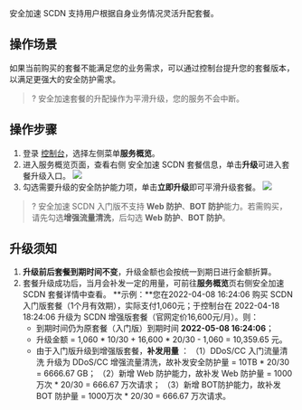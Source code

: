 安全加速 SCDN 支持用户根据自身业务情况灵活升配套餐。

## 操作场景

如果当前购买的套餐不能满足您的业务需求，可以通过控制台提升您的套餐版本，以满足更强大的安全防护需求。

>? 安全加速套餐的升配操作为平滑升级，您的服务不会中断。

## 操作步骤

1. 登录 [控制台](https://console.cloud.tencent.com/cdn)，选择左侧菜单**服务概览**。
2. 进入服务概览页面，查看右侧 安全加速 SCDN 套餐信息，单击**升级**可进入套餐升级入口。
![](https://qcloudimg.tencent-cloud.cn/raw/8808d7cfe27ad435f83e3613dd50eaeb.jpg)
3. 勾选需要升级的安全防护能力项，单击**立即升级**即可平滑升级套餐。
![](https://qcloudimg.tencent-cloud.cn/raw/c3dbef05be22011162f13a4dace1ad62.jpg)

>? 安全加速 SCDN 入门版不支持 **Web 防护**、**BOT 防护**能力。若需购买，请先勾选**增强流量清洗**，后勾选 **Web 防护**、**BOT 防护**。

## 升级须知

1. **升级前后套餐到期时间不变**，升级金额也会按统一到期日进行金额折算。
2. 套餐升级成功后，当月会补发一定的用量，可前往**服务概览**页右侧安全加速 SCDN 套餐详情中查看。
**示例：**您在2022-04-08 16:24:06 购买 SCDN 入门版套餐（1个月有效期），实际支付1,060元；于控制台在 2022-04-18 18:24:06 升级为 SCDN 增强版套餐（官网定价16,600元/月）。则：
	- 到期时间仍为原套餐（入门版）到期时间  **2022-05-08 16:24:06**；
	- 升级金额 = 1,060  \* 10/30 + 16,600 \* 20/30 - 1,060 = 10,359.65 元。
	- 由于入门版升级到增强版套餐，**补发用量** ： 
  （1）DDoS/CC 入门流量清洗 升级为 DDoS/CC 增强流量清洗，故补发安全防护量 = 10TB \* 20/30 = 6666.67 GB；
  （2）新增 Web 防护能力，故补发 Web 防护量 = 1000万次 \* 20/30 = 666.67 万次请求；
  （3）新增 BOT防护能力，故补发 BOT 防护量 = 1000万次 \* 20/30 = 666.67 万次请求。

